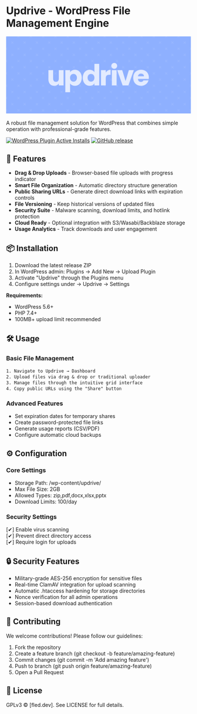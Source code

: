 # Updrive - WordPress File Management Engine

<img width="800" src="/assets/banner.png">

A robust file management solution for WordPress that combines simple operation with professional-grade features.

[![WordPress Plugin Active Installs](https://img.shields.io/wordpress/plugin/installs/updrive?style=flat-square)](https://wordpress.org/plugins/updrive/)
[![GitHub release](https://img.shields.io/github/release/yourusername/updrive.svg?style=flat-square)](https://github.com/yourusername/updrive/releases)

## 🚀 Features
- **Drag & Drop Uploads** - Browser-based file uploads with progress indicator
- **Smart File Organization** - Automatic directory structure generation
- **Public Sharing URLs** - Generate direct download links with expiration controls
- **File Versioning** - Keep historical versions of updated files
- **Security Suite** - Malware scanning, download limits, and hotlink protection
- **Cloud Ready** - Optional integration with S3/Wasabi/Backblaze storage
- **Usage Analytics** - Track downloads and user engagement

## 📦 Installation
1. Download the latest release ZIP
2. In WordPress admin: Plugins → Add New → Upload Plugin
3. Activate "Updrive" through the Plugins menu
4. Configure settings under → Updrive → Settings

**Requirements:**  
- WordPress 5.6+  
- PHP 7.4+  
- 100MB+ upload limit recommended

## 🛠️ Usage

### Basic File Management
```plaintext
1. Navigate to Updrive → Dashboard
2. Upload files via drag & drop or traditional uploader
3. Manage files through the intuitive grid interface
4. Copy public URLs using the "Share" button
```

### Advanced Features
- Set expiration dates for temporary shares
- Create password-protected file links
- Generate usage reports (CSV/PDF)
- Configure automatic cloud backups

## ⚙️ Configuration

### Core Settings
- Storage Path: /wp-content/updrive/  
- Max File Size: 2GB  
- Allowed Types: zip,pdf,docx,xlsx,pptx  
- Download Limits: 100/day

### Security Settings
[✔] Enable virus scanning  
[✔] Prevent direct directory access  
[✔] Require login for uploads  

## 🔒 Security Features
- Military-grade AES-256 encryption for sensitive files
- Real-time ClamAV integration for upload scanning
- Automatic .htaccess hardening for storage directories
- Nonce verification for all admin operations
- Session-based download authentication

## 🤝 Contributing
We welcome contributions! Please follow our guidelines:
1. Fork the repository
2. Create a feature branch (git checkout -b feature/amazing-feature)
3. Commit changes (git commit -m 'Add amazing feature')
4. Push to branch (git push origin feature/amazing-feature)
5. Open a Pull Request

## 📄 License
GPLv3 © [fled.dev]. See LICENSE for full details.

